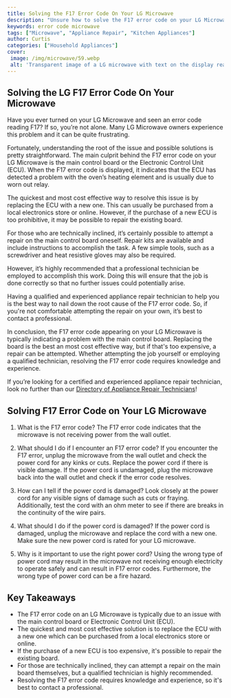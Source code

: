 ```yaml
---
title: Solving the F17 Error Code On Your LG Microwave
description: "Unsure how to solve the F17 error code on your LG Microwave Read this blog post for step-by-step instructions on fixing this issue to get your microwave up and running quickly"
keywords: error code microwave
tags: ["Microwave", "Appliance Repair", "Kitchen Appliances"]
author: Curtis
categories: ["Household Appliances"]
cover: 
 image: /img/microwave/59.webp
 alt: 'Transparent image of a LG microwave with text on the display reading F17 Error Code'
---
```

## Solving the LG F17 Error Code On Your Microwave
Have you ever turned on your LG Microwave and seen an error code reading F17? If so, you’re not alone. Many LG Microwave owners experience this problem and it can be quite frustrating.

Fortunately, understanding the root of the issue and possible solutions is pretty straightforward. The main culprit behind the F17 error code on your LG Microwave is the main control board or the Electronic Control Unit (ECU). When the F17 error code is displayed, it indicates that the ECU has detected a problem with the oven’s heating element and is usually due to worn out relay.

The quickest and most cost effective way to resolve this issue is by replacing the ECU with a new one. This can usually be purchased from a local electronics store or online. However, if the purchase of a new ECU is too prohibitive, it may be possible to repair the existing board.

For those who are technically inclined, it’s certainly possible to attempt a repair on the main control board oneself. Repair kits are available and include instructions to accomplish the task. A few simple tools, such as a screwdriver and heat resistive gloves may also be required. 

However, it’s highly recommended that a professional technician be employed to accomplish this work. Doing this will ensure that the job is done correctly so that no further issues could potentially arise. 

Having a qualified and experienced appliance repair technician to help you is the best way to nail down the root cause of the F17 error code. So, if you're not comfortable attempting the repair on your own, it’s best to contact a professional.

In conclusion, the F17 error code appearing on your LG Microwave is typically indicating a problem with the main control board. Replacing the board is the best an most cost effective way, but if that's too expensive, a repair can be attempted. Whether attempting the job yourself or employing a qualified technician, resolving the F17 error code requires knowledge and experience. 

If you’re looking for a certified and experienced appliance repair technician, look no further than our [Directory of Appliance Repair Technicians](./pages/appliance-repair-technicians)!

## Solving F17 Error Code on Your LG Microwave

1. What is the F17 error code?
The F17 error code indicates that the microwave is not receiving power from the wall outlet.

2. What should I do if I encounter an F17 error code?
If you encounter the F17 error, unplug the microwave from the wall outlet and check the power cord for any kinks or cuts. Replace the power cord if there is visible damage. If the power cord is undamaged, plug the microwave back into the wall outlet and check if the error code resolves.

3. How can I tell if the power cord is damaged?
Look closely at the power cord for any visible signs of damage such as cuts or fraying. Additionally, test the cord with an ohm meter to see if there are breaks in the continuity of the wire pairs.

4. What should I do if the power cord is damaged?
If the power cord is damaged, unplug the microwave and replace the cord with a new one. Make sure the new power cord is rated for your LG microwave.

5. Why is it important to use the right power cord?
Using the wrong type of power cord may result in the microwave not receiving enough electricity to operate safely and can result in F17 error codes. Furthermore, the wrong type of power cord can be a fire hazard.

## Key Takeaways
- The F17 error code on an LG Microwave is typically due to an issue with the main control board or Electronic Control Unit (ECU). 
- The quickest and most cost effective solution is to replace the ECU with a new one which can be purchased from a local electronics store or online. 
- If the purchase of a new ECU is too expensive, it's possible to repair the existing board.
- For those are technically inclined, they can attempt a repair on the main board themselves, but a qualified technician is highly recommended. 
- Resolving the F17 error code requires knowledge and experience, so it's best to contact a professional.
